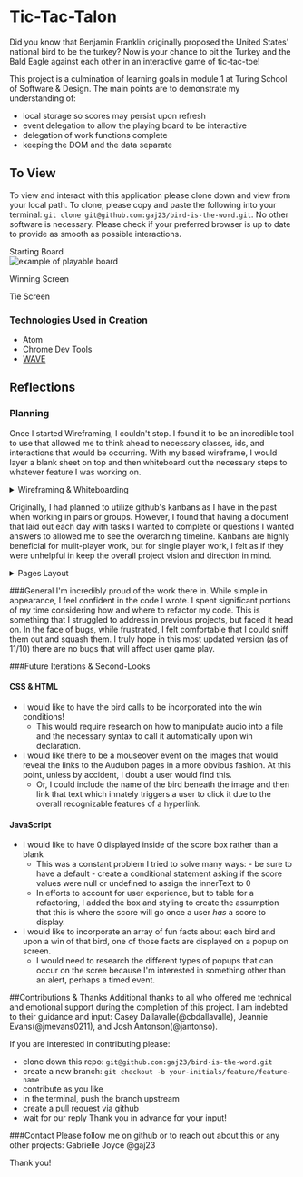 # Tic-Tac-Talon

Did you know that Benjamin Franklin originally proposed the United States' national bird to be the turkey? Now is your chance to pit the Turkey and the Bald Eagle against each other in an interactive game of tic-tac-toe!

This project is a culmination of learning goals in module 1 at Turing School of Software & Design. The main points are to demonstrate my understanding of:
- local storage so scores may persist upon refresh
- event delegation to allow the playing board to be interactive
- delegation of work functions complete
- keeping the DOM and the data separate

## To View
To view and interact with this application please clone down and view from your local path.
To clone, please copy and paste the following into your terminal: `git clone git@github.com:gaj23/bird-is-the-word.git`.
No other software is necessary. Please check if your preferred browser is up to date to provide as smooth as possible interactions.  

Starting Board  
![example of playable board]()

Winning Screen  

Tie Screen  


### Technologies Used in Creation
- Atom
- Chrome Dev Tools
- [WAVE](https://chrome.google.com/webstore/detail/wave-evaluation-tool/jbbplnpkjmmeebjpijfedlgcdilocofh)

## Reflections
### Planning  
Once I started Wireframing, I couldn't stop. I found it to be an incredible tool to use that allowed me to think ahead to necessary classes, ids, and interactions that would be occurring. With my based wireframe, I would layer a blank sheet on top and then whiteboard out the necessary steps to whatever feature I was working on.
<details>
<summary>Wireframing & Whiteboarding</summary>
<br>
![examples here]()
</details>

Originally, I had planned to utilize github's kanbans as I have in the past when working in pairs or groups. However, I found that having a document that laid out each day with tasks I wanted to complete or questions I wanted answers to allowed me to see the overarching timeline. Kanbans are highly beneficial for mulit-player work, but for single player work, I felt as if they were unhelpful in keep the overall project vision and direction in mind.
<details>
<summary>Pages Layout</summary>
<br>
![examples here]()
</details>

###General
I'm incredibly proud of the work there in. While simple in appearance, I feel confident in the code I wrote. I spent significant portions of my time considering how and where to refactor my code. This is something that I struggled to address in previous projects, but faced it head on. In the face of bugs, while frustrated, I felt comfortable that I could sniff them out and squash them. I truly hope in this most updated version (as of 11/10) there are no bugs that will affect user game play.

###Future Iterations & Second-Looks
#### CSS & HTML
- I would like to have the bird calls to be incorporated into the win conditions!
  - This would require research on how to manipulate audio into a file and the necessary syntax to call it automatically upon win declaration.
- I would like there to be a mouseover event on the images that would reveal the links to the Audubon pages in a more obvious fashion. At this point, unless by accident, I doubt a user would find this.
  - Or, I could include the name of the bird beneath the image and then link that text which innately triggers a user to click it due to the overall recognizable features of a hyperlink.

#### JavaScript
- I would like to have 0 displayed inside of the score box rather than a blank
  - This was a constant problem I tried to solve many ways: - be sure to have a default - create a conditional statement asking if the score values were null or undefined to assign the innerText to 0
  - In efforts to account for user experience, but to table for a refactoring, I added the box and styling to create the assumption that this is where the score will go once a user *has* a score to display.
- I would like to incorporate an array of fun facts about each bird and upon a win of that bird, one of those facts are displayed on a popup on screen.
  - I would need to research the different types of popups that can occur on the scree because I'm interested in something other than an alert, perhaps a timed event.

##Contributions & Thanks
Additional thanks to all who offered me technical and emotional support during the completion of this project. I am indebted to their guidance and input: Casey Dallavalle(@cbdallavalle), Jeannie Evans(@jmevans0211), and Josh Antonson(@jantonso).

If you are interested in contributing please:
- clone down this repo: `git@github.com:gaj23/bird-is-the-word.git`
- create a new branch: `git checkout -b your-initials/feature/feature-name`
- contribute as you like
- in the terminal, push the branch upstream
- create a pull request via github
- wait for our reply
Thank you in advance for your input!

###Contact
Please follow me on github or to reach out about this or any other projects: Gabrielle Joyce @gaj23  

Thank you!

